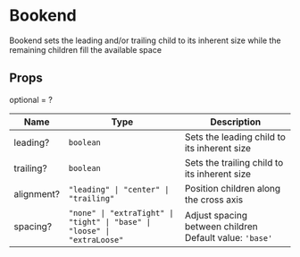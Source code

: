 # Bookend

Bookend sets the leading and/or trailing child to its inherent size while the remaining
children fill the available space

## Props
optional = ?

| Name | Type | Description |
| --- | --- | --- |
| leading? | <code>boolean</code> | Sets the leading child to its inherent size  |
| trailing? | <code>boolean</code> | Sets the trailing child to its inherent size  |
| alignment? | <code>"leading" &#124; "center" &#124; "trailing"</code> | Position children along the cross axis  |
| spacing? | <code>"none" &#124; "extraTight" &#124; "tight" &#124; "base" &#124; "loose" &#124; "extraLoose"</code> | Adjust spacing between children Default value: <code>'base'</code> |